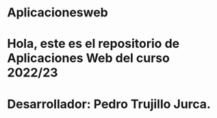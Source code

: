 # Aplicacionesweb
# Hola, este es el repositorio de Aplicaciones Web del curso 2022/23
# Desarrollador: Pedro Trujillo Jurca.
